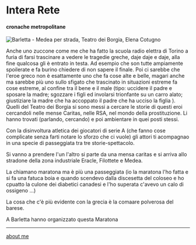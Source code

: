 # Intera Rete  
#### cronache metropolitane  

![](https://live.staticflickr.com/65535/50337805366_c397524793.jpg "Barletta - Medea per strada, Teatro dei Borgia, Elena Cotugno")

Anche uno zuccone come me che ha fatto la scuola radio elettra di Torino a furia di farsi trascinare a vedere le tragedie greche, daje daje e daje, alla fine qualcosa gli è entrato in testa. Ad esempio che son tutte ampiamente spoilerate e fa burino chiedere di non sapere il finale. Poi ci sarebbe che l'eroe greco non è esattamente uno che fa cose alte e belle, magari anche ma sarebbe più uno sullo sfigato che trascinato in situazioni estreme fa cose estreme, al confine tra il bene e il male (tipo: uccidere il padre e sposare la madre; sgozzare i figli ed involarsi trionfante su un carro alato; giustiziare la madre che ha accoppato il padre che ha ucciso la figlia ). 
Quelli del Teatro dei Borgia si sono messi a cercare le storie di questi eroi cercandoli nelle mense Caritas, nelle RSA, nel mondo della prostituzione. Li hanno trovati (parlando, cercando) e poi ambientare in quei posti stessi. 

Con la disinvoltura atletica dei giocatori di serie A (che fanno cose complicate senza farti notare lo sforzo che ci vuole) gli attori ti acompagnao in una specie di passeggiata tra tre storie-spettacolo. 

Si vanno a prendere l'un l'altro
si parte da una mensa caritas e si arriva allo stradone della zona industriale Eracle, Filottete e Medea.


La chiamano maratona ma è più una passeggiata (io la maratona l'ho fatta e si fa una fatuca boia e quando scendevo dalla discesetta del coloseo e ho cpuatto la culone dei diabetici canadesi e l'ho superata c'avevo un calo di ossigeno ...) 

La cosa che c'è più evidente con la grecia è la comaare polverosa del barese.

A Barletta hanno organizzato questa Maratona 

---    
[about me](https://about.me/cacioman)  

